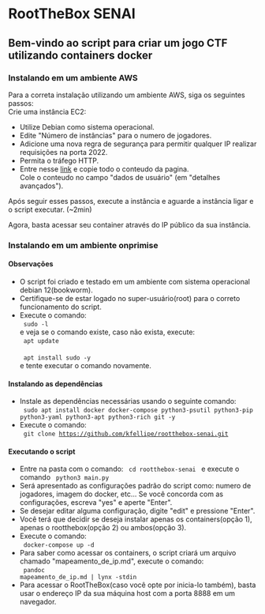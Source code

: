 # RootTheBox SENAI
## Bem-vindo ao script para criar um jogo CTF utilizando containers docker

### Instalando em um ambiente AWS
Para a correta instalação utilizando um ambiente AWS, siga os seguintes passos:<br>
Crie uma instância EC2:
 - Utilize Debian como sistema operacional.
 - Edite "Número de instâncias" para o numero de jogadores.
 - Adicione uma nova regra de segurança para permitir qualquer IP realizar requisições na porta 2022.
 - Permita o tráfego HTTP.
 - Entre nesse [link](https://raw.githubusercontent.com/kfellipe/rootthebox-senai/refs/heads/master/AWS.sh) e copie todo o conteudo da pagina.<br>
Cole o conteudo no campo "dados de usuário" (em "detalhes avançados").

Após seguir esses passos, execute a instância e aguarde a instância ligar e o script executar. (~2min)

Agora, basta acessar seu container através do IP público da sua instância.

### Instalando em um ambiente onprimise

#### Observações
 - O script foi criado e testado em um ambiente com sistema operacional debian 12(bookworm).
 - Certifique-se de estar logado no super-usuário(root) para o correto funcionamento do script.
 - Execute o comando:<br> <code> sudo -l </code> <br>e veja se o comando existe, caso não exista, execute:<br> <code> apt update </code><br><code> apt install sudo -y </code><br>
e tente executar o comando novamente. <br>

#### Instalando as dependências
 - Instale as dependências necessárias usando o seguinte comando: <br> <code> sudo apt install docker docker-compose python3-psutil python3-pip python3-yaml python3-apt python3-rich git -y </code>
 - Execute o comando:<br> <code> git clone https://github.com/kfellipe/rootthebox-senai.git </code>

#### Executando o script
 - Entre na pasta com o comando: <code> cd rootthebox-senai </code> e execute o comando <code> python3 main.py </code>
 - Será apresentado as configurações padrão do script como: numero de jogadores, imagem do docker, etc... Se você concorda com as configurações, escreva "yes" e aperte "Enter".
 - Se desejar editar alguma configuração, digite "edit" e pressione "Enter".
 - Você terá que decidir se deseja instalar apenas os containers(opção 1), apenas o rootthebox(opção 2) ou ambos(opção 3).
 - Execute o comando: <br>
<code> docker-compose up -d </code>
 - Para saber como acessar os containers, o script criará um arquivo chamado "mapeamento_de_ip.md", execute o comando: <br><code> pandoc mapeamento_de_ip.md | lynx -stdin </code>
 - Para acessar o RootTheBox(caso você opte por inicia-lo também), basta usar o endereço IP da sua máquina host com a porta 8888 em um navegador.